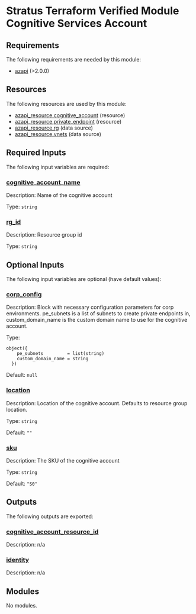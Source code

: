 <!-- BEGIN_TF_DOCS -->
# Stratus Terraform Verified Module Cognitive Services Account

<!-- markdownlint-disable MD033 -->
## Requirements

The following requirements are needed by this module:

- <a name="requirement_azapi"></a> [azapi](#requirement\_azapi) (>2.0.0)

## Resources

The following resources are used by this module:

- [azapi_resource.cognitive_account](https://registry.terraform.io/providers/Azure/azapi/latest/docs/resources/resource) (resource)
- [azapi_resource.private_endpoint](https://registry.terraform.io/providers/Azure/azapi/latest/docs/resources/resource) (resource)
- [azapi_resource.rg](https://registry.terraform.io/providers/Azure/azapi/latest/docs/data-sources/resource) (data source)
- [azapi_resource.vnets](https://registry.terraform.io/providers/Azure/azapi/latest/docs/data-sources/resource) (data source)

<!-- markdownlint-disable MD013 -->
## Required Inputs

The following input variables are required:

### <a name="input_cognitive_account_name"></a> [cognitive\_account\_name](#input\_cognitive\_account\_name)

Description: Name of the cognitive account

Type: `string`

### <a name="input_rg_id"></a> [rg\_id](#input\_rg\_id)

Description: Resource group id

Type: `string`

## Optional Inputs

The following input variables are optional (have default values):

### <a name="input_corp_config"></a> [corp\_config](#input\_corp\_config)

Description: Block with necessary configuration parameters for corp environments. pe\_subnets is a list of subnets to create private endpoints in, custom\_domain\_name is the custom domain name to use for the cognitive account.

Type:

```hcl
object({
    pe_subnets         = list(string)
    custom_domain_name = string
  })
```

Default: `null`

### <a name="input_location"></a> [location](#input\_location)

Description: Location of the cognitive account. Defaults to resource group location.

Type: `string`

Default: `""`

### <a name="input_sku"></a> [sku](#input\_sku)

Description: The SKU of the cognitive account

Type: `string`

Default: `"S0"`

## Outputs

The following outputs are exported:

### <a name="output_cognitive_account_resource_id"></a> [cognitive\_account\_resource\_id](#output\_cognitive\_account\_resource\_id)

Description: n/a

### <a name="output_identity"></a> [identity](#output\_identity)

Description: n/a

## Modules

No modules.

<!-- markdownlint-disable-next-line MD041 -->
<!-- END_TF_DOCS -->
